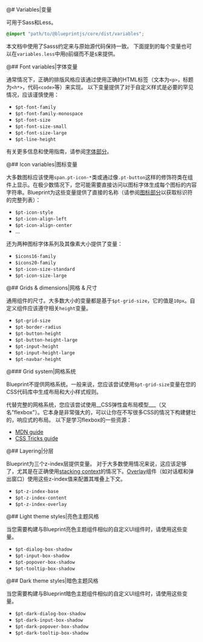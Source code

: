 @# Variables|变量

可用于Sass和Less。

```css.scss
@import "path/to/@blueprintjs/core/dist/variables";
```

本文档中使用了Sass`$`约定来与原始源代码保持一致。
下面提到的每个变量也可以在`variables.less`中用`@`前缀而不是`$`来提供。

@## Font variables|字体变量

通常情况下，正确的排版风格应该通过使用正确的HTML标签（文本为`<p>`，标题为`<h*>`，代码`<code>`等）来实现。 以下变量提供了对于自定义样式是必要的罕见情况，应该谨慎使用：

- `$pt-font-family`
- `$pt-font-family-monospace`
- `$pt-font-size`
- `$pt-font-size-small`
- `$pt-font-size-large`
- `$pt-line-height`

有关更多信息和使用指南，请参阅[字体部分](#core/typography.fonts)。

@## Icon variables|图标变量

大多数图标应该使用`span.pt-icon-*`类或通过像`.pt-button`这样的修饰符类在组件上显示。在极少数情况下，您可能需要直接访问以图标字体生成每个图标的内容字符串。Blueprint为这些变量提供了直接的名称（请参阅[图标部分](#core/icons)以获取标识符的完整列表）：

- `$pt-icon-style`
- `$pt-icon-align-left`
- `$pt-icon-align-center`
- ...

还为两种图标字体系列及其像素大小提供了变量：

- `$icons16-family`
- `$icons20-family`
- `$pt-icon-size-standard`
- `$pt-icon-size-large`

@## Grids & dimensions|网格 & 尺寸

通用组件的尺寸。大多数大小的变量都是基于`$pt-grid-size`，它的值是`10px`。自定义组件应该遵守相关`height`变量。

- `$pt-grid-size`
- `$pt-border-radius`
- `$pt-button-height`
- `$pt-button-height-large`
- `$pt-input-height`
- `$pt-input-height-large`
- `$pt-navbar-height`

@### Grid system|网格系统

Blueprint不提供网格系统。一般来说，您应该尝试使用`$pt-grid-size`变量在您的CSS代码库中生成布局和大小样式规则。

代替完整的网格系统，您应该尝试使用__CSS弹性盒布局模型___（又名"flexbox"）。它本身是非常强大的，可以让你在不写很多CSS的情况下构建健壮的，响应式的布局。 以下是学习flexbox的一些资源：
- [MDN guide](https://developer.mozilla.org/en-US/docs/Web/Guide/CSS/Flexible_boxes)
- [CSS Tricks guide](https://css-tricks.com/snippets/css/a-guide-to-flexbox/)

@## Layering|分层

Blueprint为三个z-index层提供变量。 对于大多数使用情况来说，这应该足够了，尤其是在正确使用[stacking context][MDN]的情况下。[Overlay](#core/components/overlay)组件（如对话框和弹出窗口）使用这些z-index值来配置其堆叠上下文。

- `$pt-z-index-base`
- `$pt-z-index-content`
- `$pt-z-index-overlay`

[MDN]: https://developer.mozilla.org/en-US/docs/Web/CSS/CSS_Positioning/Understanding_z_index/The_stacking_context

@## Light theme styles|亮色主题风格

当您需要构建与Blueprint亮色主题组件相似的自定义UI组件时，请使用这些变量。

- `$pt-dialog-box-shadow`
- `$pt-input-box-shadow`
- `$pt-popover-box-shadow`
- `$pt-tooltip-box-shadow`

@## Dark theme styles|暗色主题风格

当您需要构建与Blueprint暗色主题组件相似的自定义UI组件时，请使用这些变量。

- `$pt-dark-dialog-box-shadow`
- `$pt-dark-input-box-shadow`
- `$pt-dark-popover-box-shadow`
- `$pt-dark-tooltip-box-shadow`
